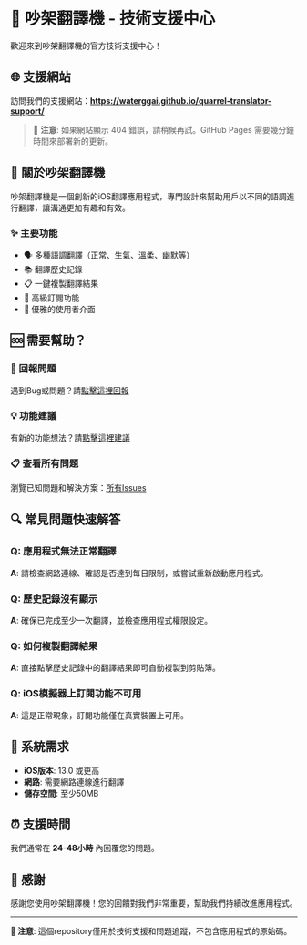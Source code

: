 # 🔧 吵架翻譯機 - 技術支援中心

歡迎來到吵架翻譯機的官方技術支援中心！

## 🌐 支援網站

訪問我們的支援網站：**https://waterggai.github.io/quarrel-translator-support/**

> 📝 **注意**: 如果網站顯示 404 錯誤，請稍候再試。GitHub Pages 需要幾分鐘時間來部署新的更新。

## 📱 關於吵架翻譯機

吵架翻譯機是一個創新的iOS翻譯應用程式，專門設計來幫助用戶以不同的語調進行翻譯，讓溝通更加有趣和有效。

### ✨ 主要功能
- 🗣️ 多種語調翻譯（正常、生氣、溫柔、幽默等）
- 📚 翻譯歷史記錄
- 📋 一鍵複製翻譯結果
- 💎 高級訂閱功能
- 🎨 優雅的使用者介面

## 🆘 需要幫助？

### 🐛 回報問題
遇到Bug或問題？請[點擊這裡回報](https://github.com/WaterGGAI/quarrel-translator-support/issues/new?template=bug_report.md)

### 💡 功能建議
有新的功能想法？請[點擊這裡建議](https://github.com/WaterGGAI/quarrel-translator-support/issues/new?template=feature_request.md)

### 📋 查看所有問題
瀏覽已知問題和解決方案：[所有Issues](https://github.com/WaterGGAI/quarrel-translator-support/issues)

## 🔍 常見問題快速解答

### Q: 應用程式無法正常翻譯
**A**: 請檢查網路連線、確認是否達到每日限制，或嘗試重新啟動應用程式。

### Q: 歷史記錄沒有顯示
**A**: 確保已完成至少一次翻譯，並檢查應用程式權限設定。

### Q: 如何複製翻譯結果
**A**: 直接點擊歷史記錄中的翻譯結果即可自動複製到剪貼簿。

### Q: iOS模擬器上訂閱功能不可用
**A**: 這是正常現象，訂閱功能僅在真實裝置上可用。

## 📱 系統需求

- **iOS版本**: 13.0 或更高
- **網路**: 需要網路連線進行翻譯
- **儲存空間**: 至少50MB

## ⏰ 支援時間

我們通常在 **24-48小時** 內回覆您的問題。

## 🙏 感謝

感謝您使用吵架翻譯機！您的回饋對我們非常重要，幫助我們持續改進應用程式。

---

**📝 注意**: 這個repository僅用於技術支援和問題追蹤，不包含應用程式的原始碼。